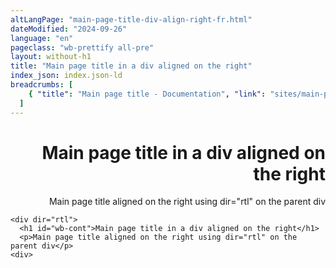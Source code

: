 ```yaml
---
altLangPage: "main-page-title-div-align-right-fr.html"
dateModified: "2024-09-26"
language: "en"
pageclass: "wb-prettify all-pre"
layout: without-h1
title: "Main page title in a div aligned on the right"
index_json: index.json-ld
breadcrumbs: [
    { "title": "Main page title - Documentation", "link": "sites/main-page-title/main-page-title-en.html" }
  ]
---
```


<div dir="rtl">
  <h1 id="wb-cont">Main page title in a div aligned on the right</h1>
  <p>Main page title aligned on the right using dir="rtl" on the parent div</p>
</div>
<pre><code>&lt;div dir="rtl">
  &lt;h1 id="wb-cont">Main page title in a div aligned on the right&lt;/h1>
  &lt;p>Main page title aligned on the right using dir="rtl" on the parent div&lt;/p>
&lt;div></code></pre>
